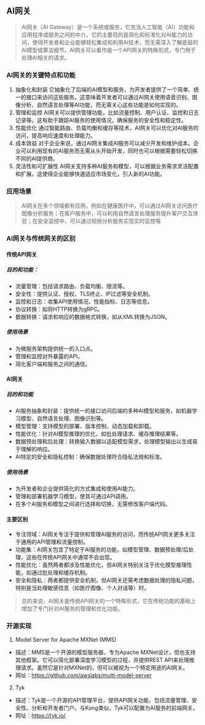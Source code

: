 ## AI网关
> AI网关（AI Gateway）是一个系统或服务，它充当人工智能（AI）功能和应用程序或服务之间的中介。它的主要目的是简化和标准化对AI能力的访问，使得开发者和企业能够轻松集成和利用AI技术，而无需深入了解底层的AI模型或算法细节。AI网关可以看作是一个API网关的特殊形式，专门用于处理AI相关的请求。

### AI网关的关键特点和功能
1. 抽象化和封装
它抽象化了后端的AI模型和服务，为开发者提供了一个简单、统一的接口来访问这些服务。这意味着开发者可以通过AI网关使用语音识别、图像分析、自然语言处理等AI功能，而无需关心这些功能是如何实现的。
2. 管理和监控
AI网关可以提供管理功能，比如流量控制、用户认证、监控和日志记录等。这有助于跟踪AI服务的使用情况，确保服务的安全性和稳定性。
3. 性能优化
通过智能路由、负载均衡和缓存等技术，AI网关可以优化对AI服务的访问，提高响应速度和处理能力。
4. 成本效益
对于企业来说，通过AI网关集成AI服务可以减少开发和维护成本。企业可以利用现有的AI服务而无需从头开始开发，同时也可以根据需要轻松切换不同的AI提供商。
5. 灵活性和可扩展性
AI网关支持多种AI服务和模型，可以根据业务需求灵活配置和扩展。这使得企业能够快速适应市场变化，引入新的AI功能。

### 应用场景
> AI网关在多个领域都有应用，例如在健康医疗中，可以通过AI网关访问医疗图像分析服务；在客户服务中，可以利用自然语言处理服务提升客户交互体验；在安全监控中，可以通过视频分析服务实现实时监控等

### AI网关与传统网关的区别
#### 传统API网关
##### 目的和功能：
* 流量管理：包括请求路由、负载均衡、限流等。
* 安全性：提供认证、授权、TLS终止、IP过滤等安全机制。
* 监控和日志：收集API使用情况、性能指标、日志等信息。
* 协议转换：如将HTTP转换为gRPC。
* 数据转换：请求和响应的数据格式转换，如从XML转换为JSON。
##### 使用场景
* 为微服务架构提供统一的入口点。
* 管理和监控对外暴露的API。
* 简化客户端和服务之间的通信。
#### AI网关
##### 目的和功能
* AI服务抽象和封装：提供统一的接口访问后端的多种AI模型和服务，如机器学习模型、自然语言处理、图像识别等。
* 模型管理：支持模型的部署、版本控制、动态加载和卸载。
* 性能优化：针对AI模型推理的优化，如批处理请求、缓存推理结果等。
* 数据预处理和后处理：转换输入数据以适配模型需求，处理模型输出以生成易于理解的响应。
* AI特定的安全和隐私控制：确保数据处理符合隐私法规和标准。
##### 使用场景
* 为开发者和企业提供简化的方式集成和使用AI能力。
* 管理和部署机器学习模型，使其可通过API调用。
* 在多个AI服务和模型之间进行选择和切换，无需修改客户端代码。
#### 主要区别
* 专注领域：AI网关专注于提供和管理AI服务的访问，而传统API网关更多关注于通用的API管理和流量控制。
* 功能集：AI网关包含了特定于AI服务的功能，如模型管理、数据预处理/后处理，这些在传统API网关中通常不会出现。
* 性能优化：虽然两者都涉及性能优化，但AI网关特别关注于优化模型推理性能，如通过批处理和缓存机制。
* 安全和隐私：两者都提供安全机制，但AI网关还需考虑数据处理的隐私问题，特别是当处理敏感信息（如医疗图像、个人对话等）时。
> 总的来说，AI网关是传统API网关的一个特殊形式，它在传统功能的基础上增加了专门针对AI服务的管理和优化功能。

### 开源实现
1. Model Server for Apache MXNet (MMS)
* 描述：MMS是一个开源的模型服务器，专为Apache MXNet设计，但也支持其他框架。它可以简化部署深度学习模型的过程，并提供REST API来处理推理请求。虽然它是针对MXNet的，但可以被视为一个特定用途的AI网关。
* 网址：https://github.com/awslabs/multi-model-server
2. Tyk
* 描述：Tyk是一个开源的API管理平台，提供API网关功能，包括流量管理、安全性、分析和开发者门户。与Kong类似，Tyk可以配置为AI服务的前端网关。
* 网址：https://tyk.io/


